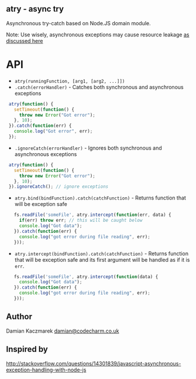 ## atry - async try

Asynchronous try-catch based on Node.JS domain module.

 Note: Use wisely, asynchronous exceptions may cause resource leakage [as discussed here](http://stackoverflow.com/questions/15825752/why-would-an-exception-cause-resource-leaks-in-node-js "Stack Overflow: Why would an exception cause resource leaks in Node.JS?")

# API

* `atry(runningFunction, [arg1, [arg2, ...]])`
 * `.catch(errorHandler)` - Catches both synchronous and asynchronous exceptions

 ```js
  atry(function() {
    setTimeout(function() {
      throw new Error("Got error");
    }, 10);
  }).catch(function(err) {
    console.log("Got error", err);
  });
 ```

 * `.ignoreCatch(errorHandler)` - Ignores both synchronous and asynchronous exceptions

 ```js
  atry(function() {
    setTimeout(function() {
      throw new Error("Got error");
    }, 10);
  }).ignoreCatch(); // ignore exceptions
 ```

* `atry.bind(bindFunction).catch(catchFunction)` - Returns function that will be exception safe
 ```js
    fs.readFile('someFile', atry.intercept(function(err, data) {
      if(err) throw err; // this will be caught below
      console.log("Got data");
    }).catch(function(err) {
      console.log("got error during file reading", err);
    }));
  ```

* `atry.intercept(bindFunction).catch(catchFunction)` - Returns function that will be exception safe and its first argument will be handled as if it is `err`. 
 ```js
    fs.readFile('someFile', atry.intercept(function(data) {
      console.log("Got data");
    }).catch(function(err) {
      console.log("got error during file reading", err);
    }));
 ```

## Author
Damian Kaczmarek <damian@codecharm.co.uk>

## Inspired by
http://stackoverflow.com/questions/14301839/javascript-asynchronous-exception-handling-with-node-js
